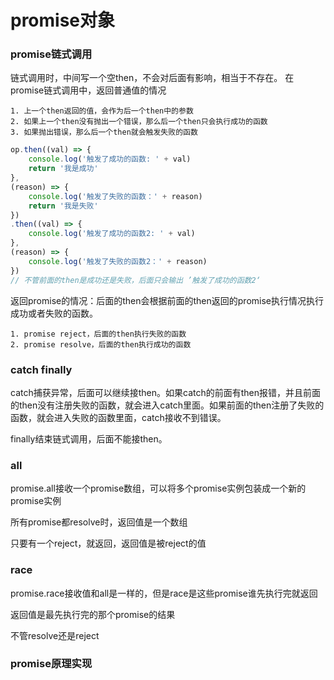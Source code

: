 # promise对象

### promise链式调用

链式调用时，中间写一个空then，不会对后面有影响，相当于不存在。
在promise链式调用中，返回普通值的情况
    
    1. 上一个then返回的值，会作为后一个then中的参数
    2. 如果上一个then没有抛出一个错误，那么后一个then只会执行成功的函数
    3. 如果抛出错误，那么后一个then就会触发失败的函数

```js
op.then((val) => {
    console.log('触发了成功的函数: ' + val)
    return '我是成功'
},
(reason) => {
    console.log('触发了失败的函数：' + reason)
    return '我是失败'
})
.then((val) => {
    console.log('触发了成功的函数2: ' + val)
},
(reason) => {
    console.log('触发了失败的函数2：' + reason)
})
// 不管前面的then是成功还是失败，后面只会输出 ’触发了成功的函数2‘
```

返回promise的情况：后面的then会根据前面的then返回的promise执行情况执行成功或者失败的函数。

    1. promise reject，后面的then执行失败的函数
    2. promise resolve，后面的then执行成功的函数

### catch finally

catch捕获异常，后面可以继续接then。如果catch的前面有then报错，并且前面的then没有注册失败的函数，就会进入catch里面。如果前面的then注册了失败的函数，就会进入失败的函数里面，catch接收不到错误。

finally结束链式调用，后面不能接then。

### all 

promise.all接收一个promise数组，可以将多个promise实例包装成一个新的promise实例

所有promise都resolve时，返回值是一个数组

只要有一个reject，就返回，返回值是被reject的值

### race

promise.race接收值和all是一样的，但是race是这些promise谁先执行完就返回

返回值是最先执行完的那个promise的结果

不管resolve还是reject

### promise原理实现